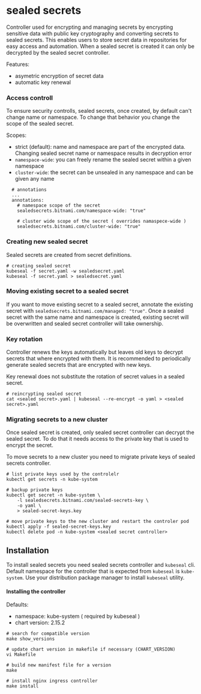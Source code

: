 # sealed secrets


Controller used for encrypting and managing secrets by encrypting sensitive data with public key cryptography and converting secrets to sealed secrets.
This enables users to store secret data in repositories for easy access and automation.
When a sealed secret is created it can only be decrypted by the sealed secret controller.

Features:
- asymetric encryption of secret data
- automatic key renewal

### Access controll
To ensure security controlls, sealed secrets, once created, by default can't change name or namespace.
To change that behavior you change the scope of the sealed secret.

Scopes:
- strict (default): name and namespace are part of the encrypted data. Changing sealed secret name or namespace results in decryption error
- `namespace-wide`: you can freely rename the sealed secret within a given namespace
- `cluster-wide`: the secret can be unsealed in any namespace and can be given any name


```
  # annotations
  ...
  annotations:
    # namespace scope of the secret
    sealedsecrets.bitnami.com/namespace-wide: "true"

    # cluster wide scope of the secret ( overrides namaspece-wide )
    sealedsecrets.bitnami.com/cluster-wide: "true"
```


### Creating new sealed secret

Sealed secrets are created from secret definitions.

```
# creating sealed secret
kubeseal -f secret.yaml -w sealedsecret.yaml
kubeseal -f secret.yaml > sealedsecret.yaml
```

### Moving existing secret to a sealed secret

If you want to move existing secret to a sealed secret, annotate the existing secret with `sealedsecrets.bitnami.com/managed: "true"`.
Once a sealed secret with the same name and namespace is created, existing secret will be overwritten and sealed secret controller will take ownership.


### Key rotation
Controller renews the keys automatically but leaves old keys to decrypt secrets that where encrypted with them.
It is recommended to periodically generate sealed secrets that are encrypted with new keys.

Key renewal does not substitute the rotation of secret values in a sealed secret.

```
# reincrypting sealed secret
cat <sealed secret>.yaml | kubeseal --re-encrypt -o yaml > <sealed secret>.yaml
```


### Migrating secrets to a new cluster

Once sealed secret is created, only sealed secret controller can decrypt the sealed secret.
To do that it needs access to the private key that is used to encrypt the secret.

To move secrets to a new cluster you need to migrate private keys of sealed secrets controller.

```
# list private keys used by the controlelr
kubectl get secrets -n kube-system

# backup private keys
kubectl get secret -n kube-system \
    -l sealedsecrets.bitnami.com/sealed-secrets-key \
    -o yaml \
    > sealed-secret-keys.key

# move private keys to the new cluster and restart the controler pod
kubectl apply -f sealed-secret-keys.key
kubectl delete pod -n kube-system <sealed secret controller>
```


## Installation
To install sealed secrets you need sealed secrets controller and `kubeseal` cli.
Default namespace for the controller that is expected from `kubeseal` is `kube-system`.
Use your distribution package manager to install `kubeseal` utility.

#### Installing the controller

Defaults:
- namespace: kube-system ( required by kubeseal )
- chart version: 2.15.2

```
# search for compatible version
make show_versions

# update chart version in makefile if necessary (CHART_VERSION)
vi Makefile

# build new manifest file for a version
make

# install nginx ingress controller
make install
```
